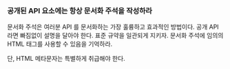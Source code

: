 ### 공개된 API 요소에는 항상 문서화 주석을 작성하라

문서화 주석은 여러분 API 를 문서화하는 가장 훌륭하고 효과적인 방법이다. 공개 API 라면 빠짐없이 설명을 달아야 한다.
표준 규약을 일관되게 지키자. 문서화 주석에 임의의 HTML 태그를 사용할 수 있음을 기억하라.

단, HTML 메타문자는 특별하게 취급해야 한다.

